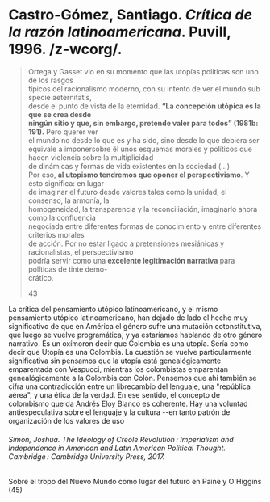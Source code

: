# Castro-Gómez, Santiago. _Crítica de la razón latinoamericana_. Puvill, 1996. /z-wcorg/.

> Ortega y Gasset vio en su momento que las utopías políticas son uno de los rasgos  
> típicos del racionalismo moderno, con su intento de ver el mundo sub specie aeternitatis,  
> desde el punto de vista de la eternidad. **“La concepción utópica es la que se crea desde**  
> **ningún sitio y que, sin embargo, pretende valer para todos” (1981b: 191).** Pero querer ver  
> el mundo no desde lo que es y ha sido, sino desde lo que debiera ser equivale a imponersobre él unos esquemas morales y políticos que hacen violencia sobre la multiplicidad  
> de dinámicas y formas de vida existentes en la sociedad (...)  
> Por eso, **al utopismo tendremos que oponer el perspectivismo**. Y esto significa: en lugar  
> de imaginar el futuro desde valores tales como la unidad, el consenso, la armonía, la  
> homogeneidad, la transparencia y la reconciliación, imaginarlo ahora como la confluencia  
> negociada entre diferentes formas de conocimiento y entre diferentes criterios morales  
> de acción. Por no estar ligado a pretensiones mesiánicas y racionalistas, el perspectivismo  
> podría servir como una **excelente legitimación narrativa** para políticas de tinte demo-  
> crático.
> 
> 43



La crítica del pensamiento utópico latinoamericano, y el mismo pensamiento utópico latinoamericano, han dejado de lado el hecho muy significativo de que en América el género sufre una mutación cotonstitutiva, que luego se vuelve programática, y ya estaríamos hablando de otro género narrativo. Es un oxímoron decir que Colombia es una utopía. Sería como decir que Utopía es una Colombia. La cuestión se vuelve particularmente significativa sin pensamos que la utopía está genealógicamente emparentada con Vespucci, mientras los colombistas emparentan genealógicamente a la Colombia con Colón. Pensemos que ahí también se cifra una contradicción entre un librecambio del lenguaje, una "república aérea", y una ética de la verdad. En ese sentido, el concepto de colombismo que da Andrés Eloy Blanco es coherente. Hay una voluntad antiespeculativa sobre el lenguaje y la cultura --en tanto patrón de organización de los valores de uso

###### Simon, Joshua. _The Ideology of Creole Revolution : Imperialism and Independence in American and Latin American Political Thought_. Cambridge : Cambridge University Press, 2017.

Sobre el tropo del Nuevo Mundo como lugar del futuro en Paine y O'Higgins (45)